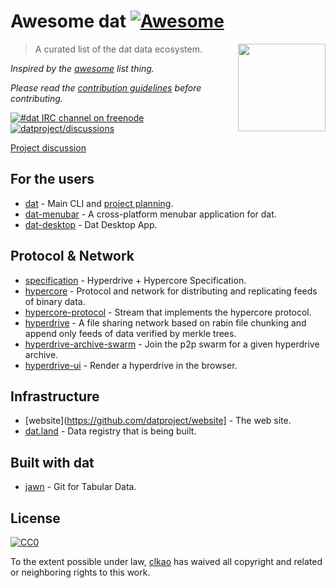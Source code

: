 # Awesome dat [![Awesome](https://cdn.rawgit.com/sindresorhus/awesome/d7305f38d29fed78fa85652e3a63e154dd8e8829/media/badge.svg)](https://github.com/sindresorhus/awesome)

[<img src="http://dat-data.com/static/img/dat-data.png" align="right" width="140">](https://dat-data.com)

> A curated list of the dat data ecosystem.

*Inspired by the [awesome](https://github.com/sindresorhus/awesome) list thing.*

*Please read the [contribution guidelines](contributing.md) before contributing.*

[![#dat IRC channel on freenode](https://img.shields.io/badge/irc%20channel-%23dat%20on%20freenode-blue.svg)](http://webchat.freenode.net/?channels=dat)
[![datproject/discussions](https://badges.gitter.im/Join%20Chat.svg)](https://gitter.im/datproject/discussions?utm_source=badge&utm_medium=badge&utm_campaign=pr-badge&utm_content=badge)

[Project discussion](https://github.com/datproject/discussions/issues)

## For the users

- [dat](https://github.com/maxogden/dat) - Main CLI and [project planning](https://github.com/maxogden/dat/issues).
- [dat-menubar](https://github.com/karissa/dat-menubar) - A cross-platform menubar application for dat.
- [dat-desktop](https://github.com/juliangruber/dat-desktop) - Dat Desktop App.

## Protocol & Network

- [specification](https://github.com/datproject/docs/blob/master/hyperdrive.md) - Hyperdrive + Hypercore Specification.
- [hypercore](https://github.com/mafintosh/hypercore) - Protocol and network for distributing and replicating feeds of binary data.
- [hypercore-protocol](https://github.com/mafintosh/hypercore-protocol) - Stream that implements the hypercore protocol.
- [hyperdrive](https://github.com/mafintosh/hyperdrive) - A file sharing network based on rabin file chunking and append only feeds of data verified by merkle trees.
- [hyperdrive-archive-swarm](https://github.com/karissa/hyperdrive-archive-swarm) - Join the p2p swarm for a given hyperdrive archive.
- [hyperdrive-ui](https://github.com/karissa/hyperdrive-ui) - Render a hyperdrive in the browser.

## Infrastructure

- [website](https://github.com/datproject/website] - The web site.
- [dat.land](https://github.com/datland) - Data registry that is being built.

## Built with dat

- [jawn](https://github.com/CfABrigadePhiladelphia/jawn) - Git for Tabular Data.

## License

[![CC0](http://mirrors.creativecommons.org/presskit/buttons/88x31/svg/cc-zero.svg)](https://creativecommons.org/publicdomain/zero/1.0/)

To the extent possible under law, [clkao](https://github.com/clkao) has waived all copyright and related or neighboring rights to this work.
